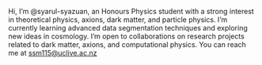 Hi, I’m @syarul-syazuan, an Honours Physics student with a strong interest in theoretical physics, axions, dark matter, and particle physics.
I’m currently learning advanced data segmentation techniques and exploring new ideas in cosmology. 
I’m open to collaborations on research projects related to dark matter, axions, and computational physics. 
You can reach me at ssm115@uclive.ac.nz

<!---
syarul-syazuan/syarul-syazuan is a ✨ special ✨ repository because its `README.md` (this file) appears on your GitHub profile.
You can click the Preview link to take a look at your changes.
--->
